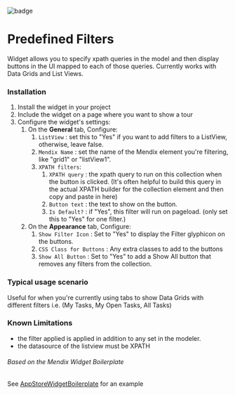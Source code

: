![badge](https://img.shields.io/badge/mendix-6.10.3-green.svg)

# Predefined Filters

Widget allows you to specify xpath queries in the model and then display buttons in the UI mapped to each of those queries. Currently works with Data Grids and List Views.

### Installation

1. Install the widget in your project
2. Include the widget on a page where you want to show a tour
3. Configure the widget's settings:
    1. On the **General** tab, Configure:
        1. `ListView` : set this to "Yes" if you want to add filters to a ListView, otherwise, leave false.
        2. `Mendix Name` : set the name of the Mendix element you're filtering, like "grid1" or "listView1".
        3. `XPATH filters`:
            1. `XPATH query` : the xpath query to run on this collection when the button is clicked. (It's often helpful to build this query in the actual XPATH builder for the collection element and then copy and paste in here)
            2. `Button text` : the text to show on the button.
            3. `Is Default?` : if "Yes", this filter will run on pageload. (only set this to "Yes" for one filter.)
    2. On the **Appearance** tab, Configure:
        1. `Show Filter Icon` : Set to "Yes" to display the Filter glyphicon on the buttons.
        2. `CSS Class for Buttons` : Any extra classes to add to the buttons
        3. `Show All Button` : Set to "Yes" to add a Show All button that removes any filters from the collection.

### Typical usage scenario

Useful for when you're currently using tabs to show Data Grids with different filters i.e. (My Tasks, My Open Tasks, All Tasks)

### Known Limitations

- the filter applied is applied in addition to any set in the modeler.
- the datasource of the listview must be XPATH

###### Based on the Mendix Widget Boilerplate

See [AppStoreWidgetBoilerplate](https://github.com/mendix/AppStoreWidgetBoilerplate/) for an example
